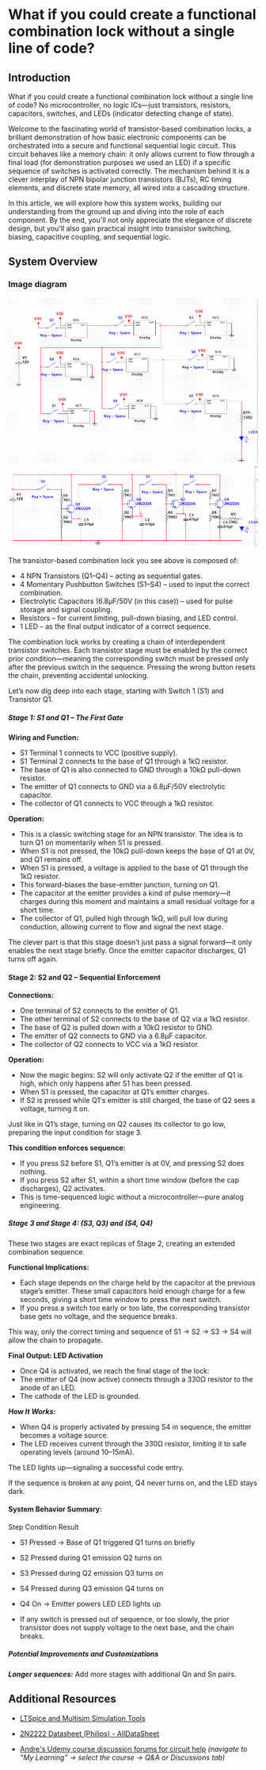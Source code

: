 # What if you could create a functional combination lock without a single line of code?

## Introduction
What if you could create a functional combination lock without a single line of code? No microcontroller, no logic ICs—just transistors, resistors, capacitors, switches, and LEDs (indicator detecting change of state).

Welcome to the fascinating world of transistor-based combination locks, a brilliant demonstration of how basic electronic components can be orchestrated into a secure and functional sequential logic circuit. This circuit behaves like a memory chain: it only allows current to flow through a final load (for demonstration purposes we used an LED) if a specific sequence of switches is activated correctly. The mechanism behind it is a clever interplay of NPN bipolar junction transistors (BJTs), RC timing elements, and discrete state memory, all wired into a cascading structure.

In this article, we will explore how this system works, building our understanding from the ground up and diving into the role of each component. By the end, you'll not only appreciate the elegance of discrete design, but you'll also gain practical insight into transistor switching, biasing, capacitive coupling, and sequential logic.

## System Overview
### Image diagram
![Figure 1](images/T-BCL.png)
![Figure 2](<images/images S2/Transistor-Base CL.png>)

The transistor-based combination lock you see above is composed of:

* 4 NPN Transistors (Q1–Q4) – acting as sequential gates.
* 4 Momentary Pushbutton Switches (S1–S4) – used to input the correct combination.
* Electrolytic Capacitors (6.8µF/50V (in this case)) – used for pulse storage and signal coupling.
* Resistors – for current limiting, pull-down biasing, and LED control.
* 1 LED – as the final output indicator of a correct sequence.

The combination lock works by creating a chain of interdependent transistor switches. Each transistor stage must be enabled by the correct prior condition—meaning the corresponding switch must be pressed only after the previous switch in the sequence. Pressing the wrong button resets the chain, preventing accidental unlocking.

Let’s now dig deep into each stage, starting with Switch 1 (S1) and Transistor Q1.

##### Stage 1: S1 and Q1 – The First Gate
**Wiring and Function:**
* S1 Terminal 1 connects to VCC (positive supply).
* S1 Terminal 2 connects to the base of Q1 through a 1kΩ resistor.
* The base of Q1 is also connected to GND through a 10kΩ pull-down resistor.
* The emitter of Q1 connects to GND via a 6.8µF/50V electrolytic capacitor.
* The collector of Q1 connects to VCC through a 1kΩ resistor.

**Operation:**
* This is a classic switching stage for an NPN transistor. The idea is to turn Q1 on momentarily when S1 is pressed.
* When S1 is not pressed, the 10kΩ pull-down keeps the base of Q1 at 0V, and Q1 remains off.
* When S1 is pressed, a voltage is applied to the base of Q1 through the 1kΩ resistor.
* This forward-biases the base-emitter junction, turning on Q1.
* The capacitor at the emitter provides a kind of pulse memory—it charges during this moment and maintains a small residual voltage for a short time.
* The collector of Q1, pulled high through 1kΩ, will pull low during conduction, allowing current to flow and signal the next stage.

The clever part is that this stage doesn’t just pass a signal forward—it only enables the next stage briefly. Once the emitter capacitor discharges, Q1 turns off again.

#### Stage 2: S2 and Q2 – Sequential Enforcement
**Connections:**
* One terminal of S2 connects to the emitter of Q1.
* The other terminal of S2 connects to the base of Q2 via a 1kΩ resistor.
* The base of Q2 is pulled down with a 10kΩ resistor to GND.
* The emitter of Q2 connects to GND via a 6.8µF capacitor.
* The collector of Q2 connects to VCC via a 1kΩ resistor.

**Operation:**
* Now the magic begins: S2 will only activate Q2 if the emitter of Q1 is high, which only happens after S1 has been pressed.
* When S1 is pressed, the capacitor at Q1’s emitter charges.
* If S2 is pressed while Q1's emitter is still charged, the base of Q2 sees a voltage, turning it on.

Just like in Q1’s stage, turning on Q2 causes its collector to go low, preparing the input condition for stage 3.

**This condition enforces sequence:**

* If you press S2 before S1, Q1’s emitter is at 0V, and pressing S2 does nothing.
* If you press S2 after S1, within a short time window (before the cap discharges), Q2 activates.
* This is time-sequenced logic without a microcontroller—pure analog engineering.

##### Stage 3 and Stage 4: (S3, Q3) and (S4, Q4)
These two stages are exact replicas of Stage 2, creating an extended combination sequence.

**Functional Implications:**
* Each stage depends on the charge held by the capacitor at the previous stage’s emitter. These small capacitors hold enough charge for a few seconds, giving a short time window to press the next switch.
* If you press a switch too early or too late, the corresponding transistor base gets no voltage, and the sequence breaks.

This way, only the correct timing and sequence of S1 → S2 → S3 → S4 will allow the chain to propagate.

**Final Output: LED Activation**
* Once Q4 is activated, we reach the final stage of the lock:
* The emitter of Q4 (now active) connects through a 330Ω resistor to the anode of an LED.
* The cathode of the LED is grounded.

***How It Works:***
* When Q4 is properly activated by pressing S4 in sequence, the emitter becomes a voltage source.
* The LED receives current through the 330Ω resistor, limiting it to safe operating levels (around 10–15mA).

The LED lights up—signaling a successful code entry.

If the sequence is broken at any point, Q4 never turns on, and the LED stays dark.

#### System Behavior Summary:
Step	Condition	Result
* S1	Pressed → Base of Q1 triggered 	Q1 turns on briefly
* S2	Pressed  during Q1 emission Q2 turns on
* S3	Pressed during Q2 emission	Q3 turns on
* S4	Pressed during Q3 emission	Q4 turns on
* Q4	On → Emitter powers LED	LED lights up

* If any switch is pressed out of sequence, or too slowly, the prior transistor does not supply voltage to the next base, and the chain breaks.
##### Potential Improvements and Customizations
***Longer sequences:*** Add more stages with additional Qn and Sn pairs.

## Additional Resources
- [LTSpice and Multisim Simulation Tools](https://www.analog.com/en/design-center/design-tools-and-calculators/ltspice-simulator.html)

- [2N2222 Datasheet (Philips) - AllDataSheet](https://www.alldatasheet.com/datasheet-pdf/view/15067/PHILIPS/2N2222.html)

- [Andre's Udemy course discussion forums for circuit help](https://www.udemy.com/) *(navigate to "My Learning" → select the course → Q&A or Discussions tab)*





